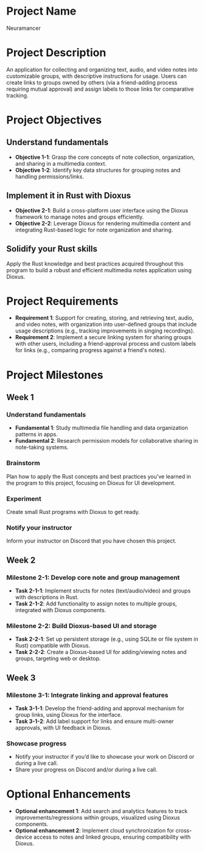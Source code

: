 # Project Name
Neuramancer

# Project Description
An application for collecting and organizing text, audio, and video notes into customizable groups, with descriptive instructions for usage. Users can create links to groups owned by others (via a friend-adding process requiring mutual approval) and assign labels to those links for comparative tracking.

# Project Objectives
## Understand fundamentals
- **Objective 1-1**: Grasp the core concepts of note collection, organization, and sharing in a multimedia context.
- **Objective 1-2**: Identify key data structures for grouping notes and handling permissions/links.

## Implement it in Rust with Dioxus
- **Objective 2-1**: Build a cross-platform user interface using the Dioxus framework to manage notes and groups efficiently.
- **Objective 2-2**: Leverage Dioxus for rendering multimedia content and integrating Rust-based logic for note organization and sharing.

## Solidify your Rust skills
Apply the Rust knowledge and best practices acquired throughout this program to build a robust and efficient multimedia notes application using Dioxus.

# Project Requirements
- **Requirement 1**: Support for creating, storing, and retrieving text, audio, and video notes, with organization into user-defined groups that include usage descriptions (e.g., tracking improvements in singing recordings).
- **Requirement 2**: Implement a secure linking system for sharing groups with other users, including a friend-approval process and custom labels for links (e.g., comparing progress against a friend's notes).

# Project Milestones
## Week 1
### Understand fundamentals
- **Fundamental 1**: Study multimedia file handling and data organization patterns in apps.
- **Fundamental 2**: Research permission models for collaborative sharing in note-taking systems.
### Brainstorm
Plan how to apply the Rust concepts and best practices you've learned in the program to this project, focusing on Dioxus for UI development.
### Experiment
Create small Rust programs with Dioxus to get ready.
### Notify your instructor
Inform your instructor on Discord that you have chosen this project.

## Week 2
### Milestone 2-1: Develop core note and group management
- **Task 2-1-1**: Implement structs for notes (text/audio/video) and groups with descriptions in Rust.
- **Task 2-1-2**: Add functionality to assign notes to multiple groups, integrated with Dioxus components.
### Milestone 2-2: Build Dioxus-based UI and storage
- **Task 2-2-1**: Set up persistent storage (e.g., using SQLite or file system in Rust) compatible with Dioxus.
- **Task 2-2-2**: Create a Dioxus-based UI for adding/viewing notes and groups, targeting web or desktop.

## Week 3
### Milestone 3-1: Integrate linking and approval features
- **Task 3-1-1**: Develop the friend-adding and approval mechanism for group links, using Dioxus for the interface.
- **Task 3-1-2**: Add label support for links and ensure multi-owner approvals, with UI feedback in Dioxus.
### Showcase progress
- Notify your instructor if you’d like to showcase your work on Discord or during a live call.
- Share your progress on Discord and/or during a live call.

# Optional Enhancements
- **Optional enhancement 1**: Add search and analytics features to track improvements/regressions within groups, visualized using Dioxus components.
- **Optional enhancement 2**: Implement cloud synchronization for cross-device access to notes and linked groups, ensuring compatibility with Dioxus.
